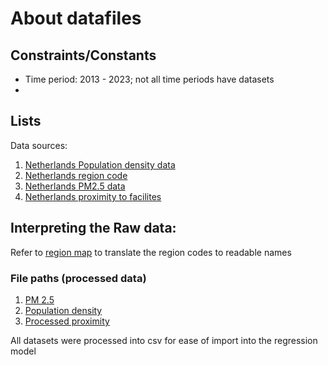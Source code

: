 # About datafiles
## Constraints/Constants
- Time period: 2013 - 2023; not all time periods have datasets
- 

## Lists
Data sources:
1. [Netherlands Population density data](https://opendata.cbs.nl/statline/portal.html?_la=nl&_catalog=CBS&tableId=70072ned&_theme=246)
2. [Netherlands region code](https://opendata.cbs.nl/statline/#/CBS/nl/dataset/84929NED/table?dl=343E)
3. [Netherlands PM2.5 data](https://www.luchtmeetnet.nl/rapportages)
4. [Netherlands proximity to facilites](https://opendata.cbs.nl/statline/#/CBS/en/dataset/85560ENG/table?ts=1754288993424)

## Interpreting the Raw data:
Refer to [region map](/region_map.json) to translate the region codes to readable names

### File paths (processed data)
1. [PM 2.5](\processed_pm2.5.csv)
2. [Population density](\processed_pop_density.csv)
3. [Processed proximity](\processed_proximity.csv)

All datasets were processed into csv for ease of import into the regression model
